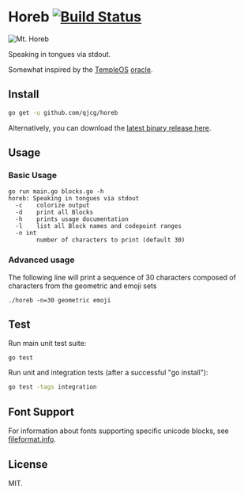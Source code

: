 # Horeb [![Build Status][build-logo]][horeb-travis]

![Mt. Horeb][mt-horeb]

Speaking in tongues via stdout.

Somewhat inspired by the [TempleOS](http://templeos.org) [oracle].

## Install

```sh
go get -u github.com/qjcg/horeb
```

Alternatively, you can download the [latest binary release here].

## Usage
### Basic Usage
```
go run main.go blocks.go -h
horeb: Speaking in tongues via stdout
  -c    colorize output
  -d    print all Blocks
  -h    prints usage documentation
  -l    list all Block names and codepoint ranges
  -n int
        number of characters to print (default 30)
```
### Advanced usage
The following line will print a sequence of 30 characters composed of characters from the geometric and emoji sets
```
./horeb -n=30 geometric emoji
```

## Test

Run main unit test suite:

```
go test
```

Run unit and integration tests (after a successful "go install"):

```sh
go test -tags integration
```


## Font Support

For information about fonts supporting specific unicode blocks, see [fileformat.info].

[build-logo]: https://travis-ci.org/qjcg/horeb.svg?branch=master
[horeb-travis]: https://travis-ci.org/qjcg/horeb
[mt-horeb]: http://upload.wikimedia.org/wikipedia/commons/thumb/a/a4/Francis_Frith_%28English_-_Mount_Horeb%2C_Sinai_-_Google_Art_Project_%286787000%29.jpg/306px-Francis_Frith_%28English_-_Mount_Horeb%2C_Sinai_-_Google_Art_Project_%286787000%29.jpg "Mt. Horeb"
[oracle]: https://www.youtube.com/watch?v=jqT-EgUN4y8
[latest binary release here]: https://github.com/qjcg/horeb/releases/latest
[fileformat.info]: http://www.fileformat.info/info/unicode/block/index.htm


## License

MIT.
